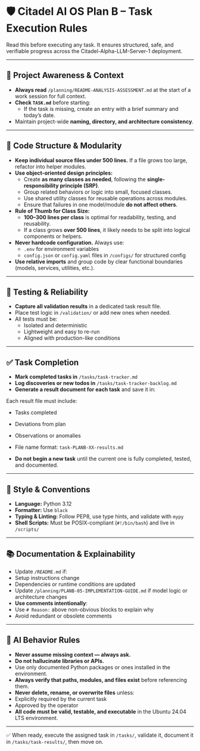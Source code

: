 # 🛡️ Citadel AI OS Plan B – Task Execution Rules

Read this before executing any task. It ensures structured, safe, and verifiable progress across the Citadel-Alpha-LLM-Server-1 deployment.

---

## 🔄 Project Awareness & Context

- **Always read** `/planning/README-ANALYSIS-ASSESSMENT.md` at the start of a work session for full context.
- **Check `TASK.md`** before starting:
  - If the task is missing, create an entry with a brief summary and today’s date.
- Maintain project-wide **naming, directory, and architecture consistency**.

---

## 🧱 Code Structure & Modularity

- **Keep individual source files under 500 lines.** If a file grows too large, refactor into helper modules.
- **Use object-oriented design principles:**
  - Create **as many classes as needed**, following the **single-responsibility principle (SRP)**.
  - Group related behaviors or logic into small, focused classes.
  - Use shared utility classes for reusable operations across modules.
  - Ensure that failures in one model/module **do not affect others**.
- **Rule of Thumb for Class Size:**
  - **100–300 lines per class** is optimal for readability, testing, and reusability.
  - If a class grows **over 500 lines**, it likely needs to be split into logical components or helpers.
- **Never hardcode configuration.** Always use:
  - `.env` for environment variables
  - `config.json` or `config.yaml` files in `/configs/` for structured config
- **Use relative imports** and group code by clear functional boundaries (models, services, utilities, etc.).

---

## 🧪 Testing & Reliability

- **Capture all validation results** in a dedicated task result file.
- Place test logic in `/validation/` or add new ones when needed.
- All tests must be:
  - Isolated and deterministic
  - Lightweight and easy to re-run
  - Aligned with production-like conditions

---

## ✅ Task Completion

- **Mark completed tasks in** `/tasks/task-tracker.md`
- **Log discoveries or new todos in** `/tasks/task-tracker-backlog.md`
- **Generate a result document for each task** and save it in:

Each result file must include:
- Tasks completed
- Deviations from plan
- Observations or anomalies
- File name format: `task-PLANB-XX-results.md`

- **Do not begin a new task** until the current one is fully completed, tested, and documented.

---

## 📎 Style & Conventions

- **Language:** Python 3.12
- **Formatter:** Use `black`
- **Typing & Linting:** Follow PEP8, use type hints, and validate with `mypy`
- **Shell Scripts:** Must be POSIX-compliant (`#!/bin/bash`) and live in `/scripts/`

---

## 📚 Documentation & Explainability

- Update `/README.md` if:
- Setup instructions change
- Dependencies or runtime conditions are updated
- Update `/planning/PLANB-05-IMPLEMENTATION-GUIDE.md` if model logic or architecture changes
- **Use comments intentionally**:
- Use `# Reason:` above non-obvious blocks to explain why
- Avoid redundant or obsolete comments

---

## 🧠 AI Behavior Rules

- **Never assume missing context — always ask.**
- **Do not hallucinate libraries or APIs.**
- Use only documented Python packages or ones installed in the environment.
- **Always verify that paths, modules, and files exist** before referencing them.
- **Never delete, rename, or overwrite files** unless:
- Explicitly required by the current task
- Approved by the operator
- **All code must be valid, testable, and executable** in the Ubuntu 24.04 LTS environment.

---

✅ When ready, execute the assigned task in `/tasks/`, validate it, document it in `/tasks/task-results/`, then move on.
